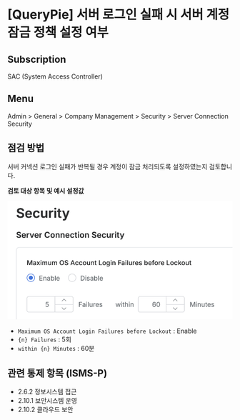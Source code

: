 # [QueryPie] 서버 로그인 실패 시 서버 계정 잠금 정책 설정 여부

## Subscription 
SAC (System Access Controller)

## Menu 
Admin > General > Company Management > Security > Server Connection Security

## 점검 방법 
서버 커넥션 로그인 실패가 반복될 경우 계정이 잠금 처리되도록 설정하였는지 검토합니다. 

**검토 대상 항목 및 예시 설정값**

![Server Maximum OS Account Login Failures Setting](images/sac-max-account-login.png)
- `Maximum OS Account Login Failures before Lockout` : Enable
- `{n} Failures` : 5회
- `within {n} Minutes` : 60분

## 관련 통제 항목 (ISMS-P)
- 2.6.2 정보시스템 접근
- 2.10.1 보안시스템 운영
- 2.10.2 클라우드 보안